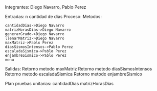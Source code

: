 Integrantes: Diego Navarro, Pablo Perez

Entradas: n cantidad de dias
Proceso:
Metodos:

    cantidadDias->Diego Navarro
    matrizHorasDias->Diego Navarro
    generarGrado->Diego Navarro
    llenarMatriz->Diego Navarro
    maxMatriz->Pablo Perez
    diasSismosIntensos->Pablo Perez
    escaladaSismica->Pablo Perez
    enjambreSismico->Pablo Perez
    menu
Salidas:
        Retorno metodo maxMatriz
        Retorno metodo diasSismosIntensos
        Retorno metodo escaladaSismica
        Retorno metodo enjambreSismico

Plan pruebas unitarias:
    cantidadDias
    matrizHorasDias